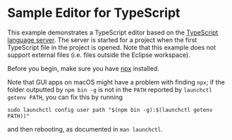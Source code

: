 Sample Editor for TypeScript
============================

This example demonstrates a TypeScript editor based on the [TypeScript language server][1].
The server is started for a project when the first TypeScript file in the project
is opened. Note that this example does not support external files (i.e. files
outside the Eclipse workspace).

Before you begin, make sure you have [npx][2] installed.

Note that GUI apps on macOS might have a problem with finding `npx`;
if the folder outputted by `npm bin -g` is not in the `PATH` reported by
`launchctl getenv PATH`, you can fix this by running
```
sudo launchctl config user path "$(npm bin -g):$(launchctl getenv PATH))"
```
and then rebooting, as documented in `man launchctl`.

[1]: https://github.com/typescript-language-server/typescript-language-server
[2]: https://www.npmjs.com/package/npx
